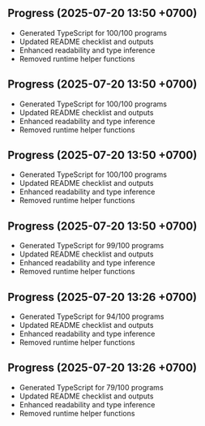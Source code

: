 ## Progress (2025-07-20 13:50 +0700)
- Generated TypeScript for 100/100 programs
- Updated README checklist and outputs
- Enhanced readability and type inference
- Removed runtime helper functions

## Progress (2025-07-20 13:50 +0700)
- Generated TypeScript for 100/100 programs
- Updated README checklist and outputs
- Enhanced readability and type inference
- Removed runtime helper functions
## Progress (2025-07-20 13:50 +0700)
- Generated TypeScript for 100/100 programs
- Updated README checklist and outputs
- Enhanced readability and type inference
- Removed runtime helper functions
## Progress (2025-07-20 13:50 +0700)
- Generated TypeScript for 99/100 programs
- Updated README checklist and outputs
- Enhanced readability and type inference
- Removed runtime helper functions
## Progress (2025-07-20 13:26 +0700)
- Generated TypeScript for 94/100 programs
- Updated README checklist and outputs
- Enhanced readability and type inference
- Removed runtime helper functions
## Progress (2025-07-20 13:26 +0700)
- Generated TypeScript for 79/100 programs
- Updated README checklist and outputs
- Enhanced readability and type inference
- Removed runtime helper functions
